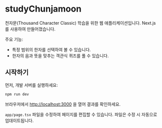 # studyChunjamoon

천자문(Thousand Character Classic) 학습을 위한 웹 애플리케이션입니다. Next.js를 사용하여 만들어졌습니다.

주요 기능:
- 특정 범위의 한자를 선택하여 볼 수 있습니다.
- 한자의 음과 뜻을 맞추는 객관식 퀴즈를 풀 수 있습니다.

## 시작하기

먼저, 개발 서버를 실행하세요:

```bash
npm run dev
```

브라우저에서 [http://localhost:3000](http://localhost:3000) 을 열어 결과를 확인하세요.

`app/page.tsx` 파일을 수정하여 페이지를 편집할 수 있습니다. 파일은 수정 시 자동으로 업데이트됩니다.